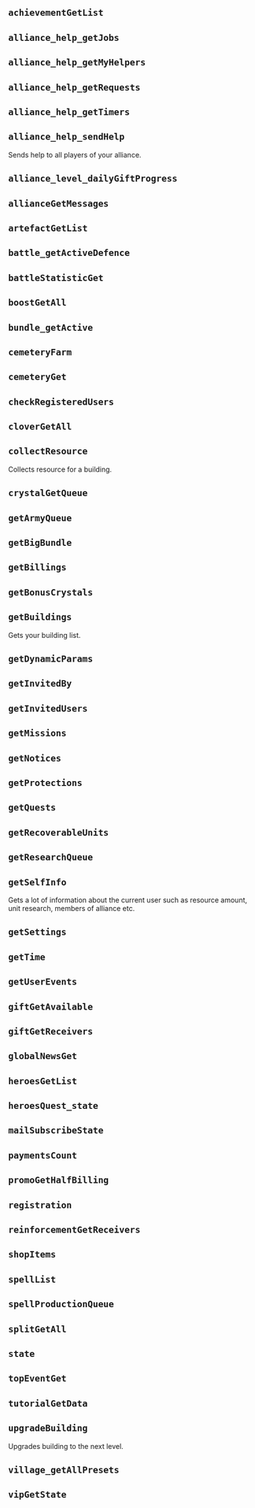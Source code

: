 ## `achievementGetList`
## `alliance_help_getJobs`
## `alliance_help_getMyHelpers`
## `alliance_help_getRequests`
## `alliance_help_getTimers`

## `alliance_help_sendHelp`

Sends help to all players of your alliance.

## `alliance_level_dailyGiftProgress`
## `allianceGetMessages`
## `artefactGetList`
## `battle_getActiveDefence`
## `battleStatisticGet`
## `boostGetAll`
## `bundle_getActive`
## `cemeteryFarm`
## `cemeteryGet`
## `checkRegisteredUsers`
## `cloverGetAll`

## `collectResource`

Collects resource for a building.

## `crystalGetQueue`
## `getArmyQueue`
## `getBigBundle`
## `getBillings`
## `getBonusCrystals`

## `getBuildings`

Gets your building list.

## `getDynamicParams`
## `getInvitedBy`
## `getInvitedUsers`
## `getMissions`
## `getNotices`
## `getProtections`
## `getQuests`
## `getRecoverableUnits`
## `getResearchQueue`

## `getSelfInfo`

Gets a lot of information about the current user such as resource amount, unit research, members of alliance etc.

## `getSettings`
## `getTime`
## `getUserEvents`
## `giftGetAvailable`
## `giftGetReceivers`
## `globalNewsGet`
## `heroesGetList`
## `heroesQuest_state`
## `mailSubscribeState`
## `paymentsCount`
## `promoGetHalfBilling`
## `registration`
## `reinforcementGetReceivers`
## `shopItems`
## `spellList`
## `spellProductionQueue`
## `splitGetAll`
## `state`
## `topEventGet`
## `tutorialGetData`

## `upgradeBuilding`

Upgrades building to the next level.

## `village_getAllPresets`
## `vipGetState`
